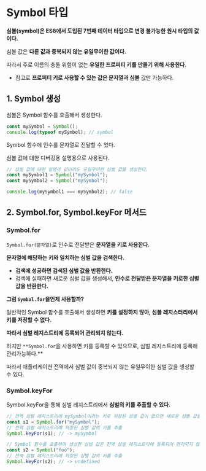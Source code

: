 # Symbol 타입

**심볼(symbol)은 ES6에서 도입된 7번째 데이터 타입으로 변경 불가능한 원시 타입의 값이다.**

심볼 값은 **다른 값과 중복되지 않는 유일무이한 값이다.**

따라서 주로 이름의 충돌 위험이 없는 **유일한 프로퍼티 키를 만들기 위해 사용한다.**

- 참고로 **프로퍼티 키로 사용할 수 있는 값은 문자열과 심볼** 값만 가능하다.

## 1. Symbol 생성

심볼은 Symbol 함수를 호출해서 생성한다.

```jsx
const mySymbol = Symbol();
console.log(typeof mySymbol); // symbol
```

Symbol 함수에 인수를 문자열로 전달할 수 있다.

심볼 값에 대한 디버깅용 설명용으로 사용된다.

```jsx
// 심벌 값에 대한 설명이 같더라도 유일무이한 심벌 값을 생성한다.
const mySymbol1 = Symbol("mySymbol");
const mySymbol2 = Symbol("mySymbol");

console.log(mySymbol1 === mySymbol2); // false
```

## 2. Symbol.for, Symbol.keyFor 메서드

### Symbol.for

`Symbol.for(문자열)`로 인수로 전달받은 **문자열을 키로 사용한다.**

**문자열에 해당하는 키와 일치하는 심벌 값을 검색한다.**

- **검색에 성공하면 검색된 심벌 값을 반환한다.**
- 검색에 실패하면 새로운 심벌 값을 생성해서, **인수로 전달받은 문자열을 키로한 심벌값을 반환한다.**

**그럼 `Symbol.for`을언제 사용할까?**

일반적인 Symbol 함수를 호출해서 생성하면 **키를 설정하지 않아, 심볼 레지스터리에서 키를 저장할 수 없다.**

**따라서 심벌 레지스트리에 등록되어 관리되지 않는다.**

하지만 `**Symbol.for`을 사용하면 키를 등록할 수 있으므로, 심벌 레지스트리에 등록해 관리가능하다.\*\*

따라서 애플리케이션 전역에서 심벌 값이 중복되지 않는 유일무이한 심벌 값을 생성할 수 있다.

### Symbol.keyFor

Symbol.keyFor을 통해 심벌 레지스트리에서 **심벌의 키를 추출할 수 있다.**

```jsx
// 전역 심벌 레지스트리에 mySymbol이라는 키로 저장된 심벌 값이 없으면 새로운 심벌 값을 생성
const s1 = Symbol.for("mySymbol");
// 전역 심벌 레지스트리에 저장된 심벌 값의 키를 추출
Symbol.keyFor(s1); // -> mySymbol

// Symbol 함수를 호출하여 생성한 심벌 값은 전역 심벌 레지스트리에 등록되어 관리되지 않는다.
const s2 = Symbol("foo");
// 전역 심벌 레지스트리에 저장된 심벌 값의 키를 추출
Symbol.keyFor(s2); // -> undefined
```
